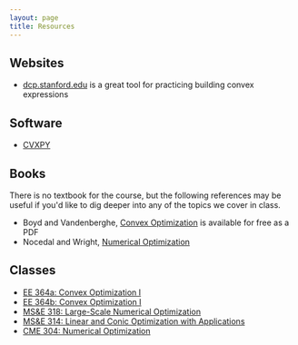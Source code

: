 ```yaml
---
layout: page
title: Resources
---
```


## Websites
- [dcp.stanford.edu](http://dcp.stanford.edu/) is a great tool for practicing building convex expressions

## Software
- [CVXPY](http://www.cvxpy.org/)

## Books
There is no textbook for the course, but the following
references may be useful if you'd like to dig deeper into
any of the topics we cover in class.

- Boyd and Vandenberghe, [Convex Optimization](http://stanford.edu/~boyd/cvxbook/) is available for free as a PDF
- Nocedal and Wright, [Numerical Optimization](http://www.springer.com/us/book/9780387303031)

## Classes
- [EE 364a: Convex Optimization I](http://web.stanford.edu/class/ee364a/)
- [EE 364b: Convex Optimization I](http://web.stanford.edu/class/ee364b/)
- [MS&E 318: Large-Scale Numerical Optimization](http://web.stanford.edu/class/msande318/)
- [MS&E 314: Linear and Conic Optimization with Applications](http://web.stanford.edu/class/msande314/)
- [CME 304: Numerical Optimization](http://web.stanford.edu/class/cme304/)
